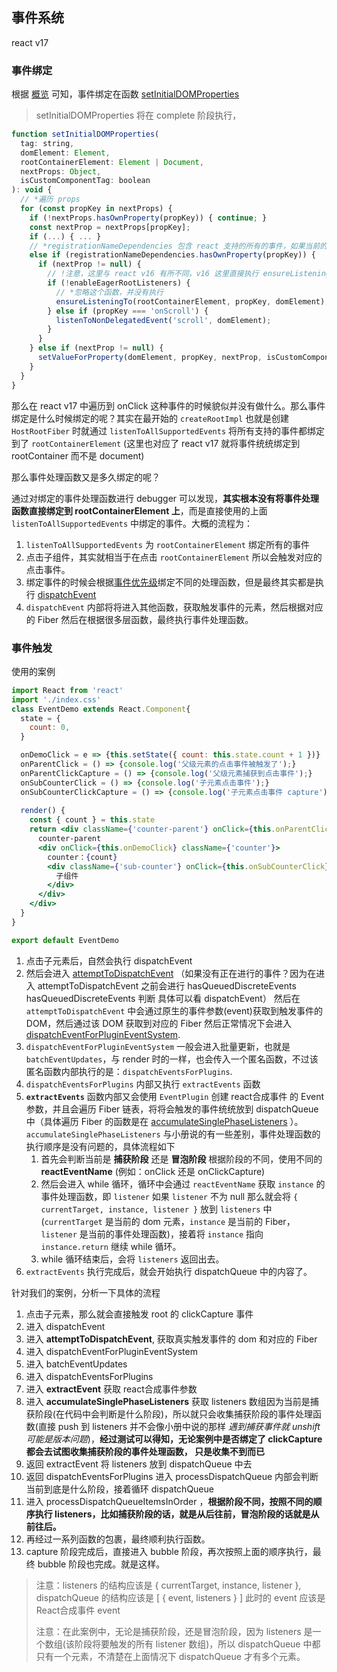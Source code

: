## 事件系统

react v17

### 事件绑定

根据 [概览](../../事件系统/概览.md) 可知，事件绑定在函数 [setInitialDOMProperties](src/react/v17/react-dom/src/client/ReactDOMComponent.js)

> setInitialDOMProperties 将在 complete 阶段执行， 

```js
function setInitialDOMProperties(
  tag: string,
  domElement: Element,
  rootContainerElement: Element | Document,
  nextProps: Object,
  isCustomComponentTag: boolean
): void {
  // *遍历 props
  for (const propKey in nextProps) {
    if (!nextProps.hasOwnProperty(propKey)) { continue; }
    const nextProp = nextProps[propKey];
    if (...) { ... }
    // *registrationNameDependencies 包含 react 支持的所有的事件，如果当前的 propKey 是 react支持的事件就进入该 if
    else if (registrationNameDependencies.hasOwnProperty(propKey)) {
      if (nextProp != null) {
        // !注意，这里与 react v16 有所不同，v16 这里直接执行 ensureListeningTo 函数，但是 v17 这里不会执行。因为 enableEagerRootListeners 是一个常量，值一直为 true，if (false) 自然不会执行，并且在 react-dom.development.js 中直接没有这个 if，只剩下 onScroll 的判断。这样更能说明问题了
        if (!enableEagerRootListeners) {
          // *忽略这个函数，并没有执行
          ensureListeningTo(rootContainerElement, propKey, domElement);
        } else if (propKey === 'onScroll') {
          listenToNonDelegatedEvent('scroll', domElement);
        }
      }
    } else if (nextProp != null) {
      setValueForProperty(domElement, propKey, nextProp, isCustomComponentTag);
    }
  }
}
```

那么在 react v17 中遍历到 onClick 这种事件的时候貌似并没有做什么。那么事件绑定是什么时候绑定的呢？其实在最开始的 `createRootImpl` 也就是创建 `HostRootFiber` 时就通过 `listenToAllSupportedEvents` 将所有支持的事件都绑定到了 `rootContainerElement` (这里也对应了 react v17 就将事件统统绑定到 rootContainer 而不是 document)

那么事件处理函数又是多久绑定的呢？

通过对绑定的事件处理函数进行 debugger 可以发现，**其实根本没有将事件处理函数直接绑定到 rootContainerElement 上**，而是直接使用的上面 `listenToAllSupportedEvents` 中绑定的事件。大概的流程为：

1. `listenToAllSupportedEvents` 为 `rootContainerElement` 绑定所有的事件
2. 点击子组件，其实就相当于在点击 `rootContainerElement` 所以会触发对应的点击事件。
3. 绑定事件的时候会根据[事件优先级](../../前置知识/React中的优先级.md)绑定不同的处理函数，但是最终其实都是执行 [dispatchEvent](/src/react/v17/react-dom/src/events/ReactDOMEventListener.js)
4. `dispatchEvent` 内部将将进入其他函数，获取触发事件的元素，然后根据对应的 Fiber 然后在根据很多层函数，最终执行事件处理函数。

### 事件触发

使用的案例

```jsx
import React from 'react'
import './index.css'
class EventDemo extends React.Component{
  state = {
    count: 0,
  }

  onDemoClick = e => {this.setState({ count: this.state.count + 1 })}
  onParentClick = () => {console.log('父级元素的点击事件被触发了');}
  onParentClickCapture = () => {console.log('父级元素捕获到点击事件');}
  onSubCounterClick = () => {console.log('子元素点击事件');}
  onSubCounterClickCapture = () => {console.log('子元素点击事件 capture')}
  
  render() {
    const { count } = this.state
    return <div className={'counter-parent'} onClick={this.onParentClick} onClickCapture={this.onParentClickCapture}>
      counter-parent
      <div onClick={this.onDemoClick} className={'counter'}>
        counter：{count}
        <div className={'sub-counter'} onClick={this.onSubCounterClick} onClickCapture={this.onSubCounterClickCapture}>
          子组件
        </div>
      </div>
    </div>
  }
}

export default EventDemo

```

1. 点击子元素后，自然会执行 dispatchEvent
2. 然后会进入 [attemptToDispatchEvent](src/react/v17/react-dom/src/events/ReactDOMEventListener.js) 
   （如果没有正在进行的事件？因为在进入 attemptToDispatchEvent 之前会进行 hasQueuedDiscreteEvents
      hasQueuedDiscreteEvents 判断 具体可以看 dispatchEvent）
   然后在 `attemptToDispatchEvent` 中会通过原生的事件参数(event)获取到触发事件的 DOM，然后通过该 DOM 获取到对应的 Fiber
   然后正常情况下会进入 [dispatchEventForPluginEventSystem](src/react/v17/react-dom/src/events/DOMPluginEventSystem.js).
3. `dispatchEventForPluginEventSystem` 一般会进入批量更新，也就是 `batchEventUpdates`，与 render 时的一样，也会传入一个匿名函数，不过该匿名函数内部执行的是：`dispatchEventsForPlugins`.
4. `dispatchEventsForPlugins` 内部又执行 `extractEvents` 函数
5. **`extractEvents`** 函数内部又会使用 `EventPlugin` 创建 react合成事件 的 Event 参数，并且会遍历 Fiber 链表，将将会触发的事件统统放到 dispatchQueue 中（具体遍历 Fiber 的函数是在 [accumulateSinglePhaseListeners](src/react/v17/react-dom/src/events/DOMPluginEventSystem.js) ）。
   `accumulateSinglePhaseListeners` 与小册说的有一些差别，事件处理函数的执行顺序是没有问题的，具体流程如下
   1. 首先会判断当前是 **捕获阶段** 还是 **冒泡阶段** 根据阶段的不同，使用不同的 **reactEventName** (例如：onClick 还是 onClickCapture) 
   2. 然后会进入 while 循环，循环中会通过 `reactEventName` 获取 `instance` 的事件处理函数，即 `listener` 如果 `listener` 不为 null 那么就会将 `{ currentTarget, instance, listener }` 放到 `listeners` 中(`currentTarget` 是当前的 dom 元素，`instance` 是当前的 Fiber，`listener` 是当前的事件处理函数)，接着将 `instance` 指向 `instance.return` 继续 while 循环。
   3. while 循环结束后，会将 `listeners` 返回出去。
6. `extractEvents` 执行完成后，就会开始执行 dispatchQueue 中的内容了。

针对我们的案例，分析一下具体的流程

1. 点击子元素，那么就会直接触发 root 的 clickCapture 事件
2. 进入 dispatchEvent
3. 进入 **attemptToDispatchEvent**, 获取真实触发事件的 dom 和对应的 Fiber
4. 进入 dispatchEventForPluginEventSystem
5. 进入 batchEventUpdates
6. 进入 dispatchEventsForPlugins
7. 进入 **extractEvent** 获取 react合成事件参数
8. 进入 **accumulateSinglePhaseListeners** 获取 listeners 数组因为当前是捕获阶段(在代码中会判断是什么阶段)，所以就只会收集捕获阶段的事件处理函数(直接 push 到 listeners 并不会像小册中说的那样 _遇到捕获事件就 unshift 可能是版本问题_)，**经过测试可以得知，无论案例中是否绑定了 clickCapture 都会去试图收集捕获阶段的事件处理函数， 只是收集不到而已**
9. 返回 extractEvent 将 listeners 放到 dispatchQueue 中去
10. 返回 dispatchEventsForPlugins 进入 processDispatchQueue 内部会判断当前到底是什么阶段，接着循环 dispatchQueue 
11. 进入 processDispatchQueueItemsInOrder ，**根据阶段不同，按照不同的顺序执行 listeners，比如捕获阶段的话，就是从后往前，冒泡阶段的话就是从前往后。** 
12. 再经过一系列函数的包裹，最终顺利执行函数。 
13. capture 阶段完成后，直接进入 bubble 阶段，再次按照上面的顺序执行，最终 bubble 阶段也完成。就是这样。

> 注意：listeners 的结构应该是 { currentTarget, instance, listener }, dispatchQueue 的结构应该是 [ { event, listeners } ] 此时的 event 应该是 React合成事件 event
> 
> 注意：在此案例中，无论是捕获阶段，还是冒泡阶段，因为 listeners 是一个数组(该阶段将要触发的所有 listener 数组)，所以 dispatchQueue 中都只有一个元素，不清楚在上面情况下 dispatchQueue 才有多个元素。